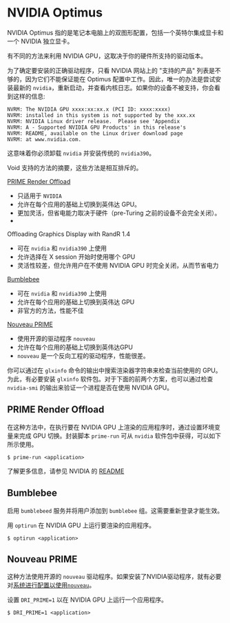 # NVIDIA Optimus

NVIDIA Optimus 指的是笔记本电脑上的双图形配置，包括一个英特尔集成显卡和一个 NVIDIA 独立显卡。

有不同的方法来利用 NVIDIA GPU，这取决于你的硬件所支持的驱动版本。

为了确定要安装的正确驱动程序，只看 NVIDIA 网站上的 "支持的产品" 列表是不够的，因为它们不能保证能在 Optimus 配置中工作。因此，唯一的办法是尝试安装最新的 `nvidia`，重新启动，并查看内核日志。如果你的设备不被支持，你会看到这样的信息:

```
NVRM: The NVIDIA GPU xxxx:xx:xx.x (PCI ID: xxxx:xxxx)
NVRM: installed in this system is not supported by the xxx.xx
NVRM: NVIDIA Linux driver release.  Please see 'Appendix
NVRM: A - Supported NVIDIA GPU Products' in this release's
NVRM: README, available on the Linux driver download page
NVRM: at www.nvidia.com.
```

这意味着你必须卸载 `nvidia` 并安装传统的 `nvidia390`。

Void 支持的方法的摘要，这些方法是相互排斥的。

[PRIME Render Offload](#prime-render-offload)

- 只适用于 `NVIDIA`
- 允许在每个应用的基础上切换到英伟达 GPU。
- 更加灵活，但省电能力取决于硬件（pre-Turing 之前的设备不会完全关闭）。
- 
Offloading Graphics Display with RandR 1.4

- 可在 `nvidia` 和 `nvidia390` 上使用
- 允许选择在 X session 开始时使用哪个 GPU
- 灵活性较差，但允许用户在不使用 NVIDIA GPU 时完全关闭，从而节省电力

[Bumblebee](#bumblebee)

- 可在 `nvidia` 和 `nvidia390` 上使用
- 允许在每个应用的基础上切换到英伟达 GPU
- 非官方的方法，性能不佳

[Nouveau PRIME](#nouveau-prime)

- 使用开源的驱动程序 `nouveau`
- 允许在每个应用的基础上切换到英伟达GPU
- `nouveau` 是一个反向工程的驱动程序，性能很差。

你可以通过在 `glxinfo` 命令的输出中搜索渲染器字符串来检查当前使用的 GPU。为此，有必要安装 `glxinfo` 软件包。对于下面的前两个方案，也可以通过检查 `nvidia-smi` 的输出来验证一个进程是否在使用 NVIDIA GPU。

## PRIME Render Offload

在这种方法中，在执行要在 NVIDIA GPU 上渲染的应用程序时，通过设置环境变量来完成 GPU 切换。封装脚本 `prime-run` 可从 `nvidia` 软件包中获得，可以如下所示使用。

```
$ prime-run <application>
```

了解更多信息，请参见 NVIDIA 的
[README](https://download.nvidia.com/XFree86/Linux-x86_64/440.44/README/primerenderoffload.html)

## Bumblebee

启用 `bumblebeed` 服务并将用户添加到 `bumblebee` 组。这需要重新登录才能生效。

用 `optirun` 在 NVIDIA GPU 上运行要渲染的应用程序。

```
$ optirun <application>
```

## Nouveau PRIME


这种方法使用开源的 `nouveau` 驱动程序。如果安装了NVIDIA驱动程序，就有必要对[系统进行配置以使用`nouveau`](./nvidia.md#nvidia-切换到-nouveau)。

设置 `DRI_PRIME=1` 以在 NVIDIA GPU 上运行一个应用程序。

```
$ DRI_PRIME=1 <application>
```
